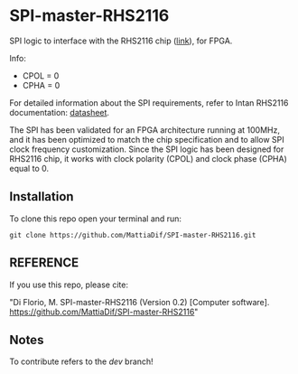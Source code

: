 # SPI-master-RHS2116
SPI logic to interface with the RHS2116 chip ([link](https://intantech.com/RHS_headstages.html?tabSelect=RHS32ch)), for FPGA. 

Info:
- CPOL = 0 
- CPHA = 0

For detailed information about the SPI requirements, refer to Intan RHS2116 documentation: [datasheet](https://intantech.com/downloads.html?tabSelect=Datasheets).
<br />

The SPI has been validated for an FPGA architecture running at 100MHz, and it has been optimized to match the chip specification and to allow SPI clock frequency customization. Since the SPI logic has been designed for RHS2116 chip, it works with clock polarity (CPOL) and clock phase (CPHA) equal to 0.
<br />

## Installation

To clone this repo open your terminal and run:

`git clone https://github.com/MattiaDif/SPI-master-RHS2116.git`

## REFERENCE
If you use this repo, please cite:

"Di Florio, M. SPI-master-RHS2116 (Version 0.2) [Computer software]. https://github.com/MattiaDif/SPI-master-RHS2116"

## Notes
To contribute refers to the *dev* branch!
